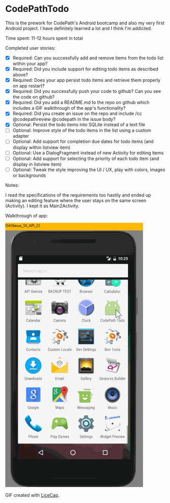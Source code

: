 # CodePathTodo

This is the prework for CodePath's Android bootcamp and also my very first Android project. I have definitely learned a lot and I think I'm addicted.

Time spent: 11-12 hours spent in total

Completed user stories:

* [x] Required: Can you successfully add and remove items from the todo list within your app?
* [x] Required: Did you include support for editing todo items as described above?
* [x] Required: Does your app persist todo items and retrieve them properly on app restart?
* [x] Required: Did you successfully push your code to github? Can you see the code on github?
* [x] Required: Did you add a README.md to the repo on github which includes a GIF walkthrough of the app's functionality?
* [x] Required: Did you create an issue on the repo and include /cc @codepathreview @codepath in the issue body?
* [x] Optional: Persist the todo items into SQLite instead of a text file
* [ ] Optional: Improve style of the todo items in the list using a custom adapter
* [ ] Optional: Add support for completion due dates for todo items (and display within listview item)
* [ ] Optional: Use a DialogFragment instead of new Activity for editing items
* [ ] Optional: Add support for selecting the priority of each todo item (and display in listview item)
* [ ] Optional: Tweak the style improving the UI / UX, play with colors, images or backgrounds

Notes:

I read the specifications of the requirements too hastily and ended up making an editing feature where the user stays on the same screen (Activity). I kept it as Main2Activity.

Walkthrough of app:

![Video Walkthrough](walkthrough.gif)

GIF created with [LiceCap](http://www.cockos.com/licecap/).
